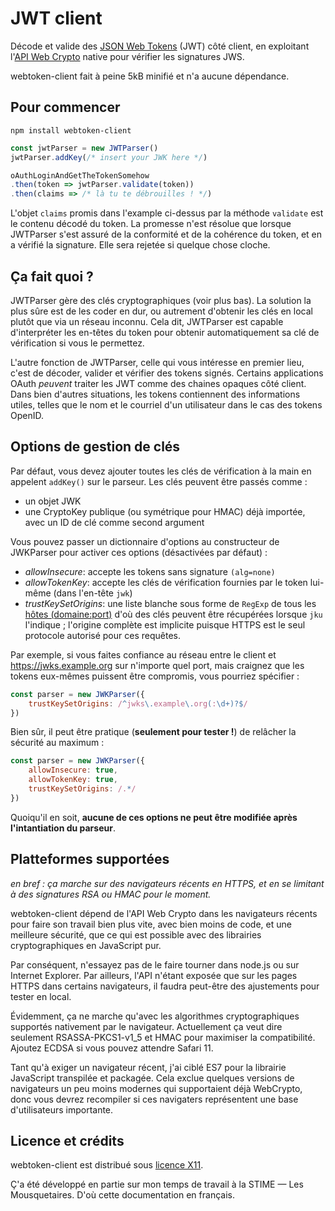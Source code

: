 # JWT client

Décode et valide des [JSON Web Tokens](https://tools.ietf.org/html/rfc7519) (JWT) côté client, en exploitant l'[API Web Crypto](https://www.w3.org/TR/WebCryptoAPI/#subtlecrypto-interface) native pour vérifier les signatures JWS.

webtoken-client fait à peine 5kB minifié et n'a aucune dépendance.

## Pour commencer

```
npm install webtoken-client
```

```javascript
const jwtParser = new JWTParser()
jwtParser.addKey(/* insert your JWK here */)

oAuthLoginAndGetTheTokenSomehow
.then(token => jwtParser.validate(token))
.then(claims => /* là tu te débrouilles ! */)
```

L'objet `claims` promis dans l'example ci-dessus par la méthode `validate` est le contenu décodé du token. La promesse n'est résolue que lorsque JWTParser s'est assuré de la conformité et de la cohérence du token, et en a vérifié la signature. Elle sera rejetée si quelque chose cloche.

## Ça fait quoi ?

JWTParser gère des clés cryptographiques (voir plus bas). La solution la plus sûre est de les coder en dur, ou autrement d'obtenir les clés en local plutôt que via un réseau inconnu. Cela dit, JWTParser est capable d'interpréter les en-têtes du token pour obtenir automatiquement sa clé de vérification si vous le permettez.

L'autre fonction de JWTParser, celle qui vous intéresse en premier lieu, c'est de décoder, valider et vérifier des tokens signés. Certains applications OAuth *peuvent* traiter les JWT comme des chaines opaques côté client. Dans bien d'autres situations, les tokens contiennent des informations utiles, telles que le nom et le courriel d'un utilisateur dans le cas des tokens OpenID.

## Options de gestion de clés

Par défaut, vous devez ajouter toutes les clés de vérification à la main en appelent `addKey()` sur le parseur. Les clés peuvent être passés comme :
* un objet JWK
* une CryptoKey publique (ou symétrique pour HMAC) déjà importée, avec un ID de clé comme second argument

Vous pouvez passer un dictionnaire d'options au constructeur de JWKParser pour activer ces options (désactivées par défaut) :
* *allowInsecure*: accepte les tokens sans signature `(alg=none)`
* *allowTokenKey*: accepte les clés de vérification fournies par le token lui-même (dans l'en-tête `jwk`)
* *trustKeySetOrigins*: une liste blanche sous forme de `RegExp` de tous les [hôtes (domaine:port)](url.spec.whatwg.org/#dom-url-host) d'où des clés peuvent être récupérées lorsque `jku` l'indique ; l'origine complète est implicite puisque HTTPS est le seul protocole autorisé pour ces requêtes.

Par exemple, si vous faites confiance au réseau entre le client et https://jwks.example.org sur n'importe quel port, mais craignez que les tokens eux-mêmes puissent être compromis, vous pourriez spécifier :

```javascript
const parser = new JWKParser({
	trustKeySetOrigins: /^jwks\.example\.org(:\d+)?$/
})
```

Bien sûr, il peut être pratique (**seulement pour tester !**) de relâcher la sécurité au maximum :

```javascript
const parser = new JWKParser({
	allowInsecure: true,
	allowTokenKey: true,
	trustKeySetOrigins: /.*/
})
```

Quoiqu'il en soit, **aucune de ces options ne peut être modifiée après l'intantiation du parseur**.

## Platteformes supportées

*en bref : ça marche sur des navigateurs récents en HTTPS, et en se limitant à des signatures RSA ou HMAC pour le moment.*

webtoken-client dépend de l'API Web Crypto dans les navigateurs récents pour faire son travail bien plus vite, avec bien moins de code, et une meilleure sécurité, que ce qui est possible avec des librairies cryptographiques en JavaScript pur.

Par conséquent, n'essayez pas de le faire tourner dans node.js ou sur Internet Explorer. Par ailleurs, l'API n'étant exposée que sur les pages HTTPS dans certains navigateurs, il faudra peut-être des ajustements pour tester en local.

Évidemment, ça ne marche qu'avec les algorithmes cryptographiques supportés nativement par le navigateur. Actuellement ça veut dire seulement RSASSA-PKCS1-v1_5 et HMAC pour maximiser la compatibilité. Ajoutez ECDSA si vous pouvez attendre Safari 11.

Tant qu'à exiger un navigateur récent, j'ai ciblé ES7 pour la librairie JavaScript transpilée et packagée. Cela exclue quelques versions de navigateurs un peu moins modernes qui supportaient déjà WebCrypto, donc vous devrez recompiler si ces navigaters représentent une base d'utilisateurs importante.

## Licence et crédits

webtoken-client est distribué sous  [licence X11](http://www.gnu.org/licenses/license-list.html#X11License).

Ç'a été développé en partie sur mon temps de travail à la STIME — Les Mousquetaires. D'où cette documentation en français.
